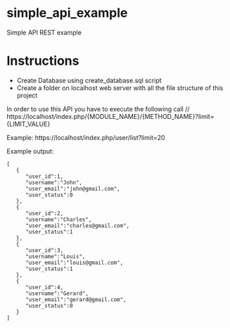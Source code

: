 # simple_api_example
Simple API REST example

# Instructions

- Create Database using create_database.sql script
- Create a folder on localhost web server with all the file structure of this project

In order to use this API you have to execute the following call
// https://localhost/index.php/{MODULE_NAME}/{METHOD_NAME}?limit={LIMIT_VALUE}

Example: https://localhost/index.php/user/list?limit=20

Example output:

```
[
   {
      "user_id":1,
      "username":"John",
      "user_email":"john@gmail.com",
      "user_status":0
   },
   {
      "user_id":2,
      "username":"Charles",
      "user_email":"charles@gmail.com",
      "user_status":1
   },
   {
      "user_id":3,
      "username":"Louis",
      "user_email":"louis@gmail.com",
      "user_status":1
   },
   {
      "user_id":4,
      "username":"Gerard",
      "user_email":"gerard@gmail.com",
      "user_status":0
   }
]
```


